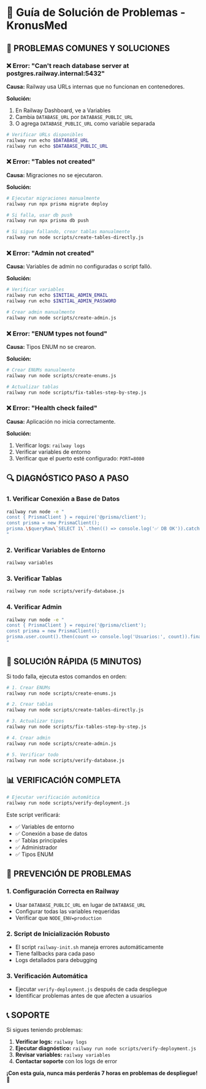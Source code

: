 # 🔧 Guía de Solución de Problemas - KronusMed

## 🚨 PROBLEMAS COMUNES Y SOLUCIONES

### ❌ **Error: "Can't reach database server at postgres.railway.internal:5432"**

**Causa:** Railway usa URLs internas que no funcionan en contenedores.

**Solución:**
1. En Railway Dashboard, ve a Variables
2. Cambia `DATABASE_URL` por `DATABASE_PUBLIC_URL`
3. O agrega `DATABASE_PUBLIC_URL` como variable separada

```bash
# Verificar URLs disponibles
railway run echo $DATABASE_URL
railway run echo $DATABASE_PUBLIC_URL
```

### ❌ **Error: "Tables not created"**

**Causa:** Migraciones no se ejecutaron.

**Solución:**
```bash
# Ejecutar migraciones manualmente
railway run npx prisma migrate deploy

# Si falla, usar db push
railway run npx prisma db push

# Si sigue fallando, crear tablas manualmente
railway run node scripts/create-tables-directly.js
```

### ❌ **Error: "Admin not created"**

**Causa:** Variables de admin no configuradas o script falló.

**Solución:**
```bash
# Verificar variables
railway run echo $INITIAL_ADMIN_EMAIL
railway run echo $INITIAL_ADMIN_PASSWORD

# Crear admin manualmente
railway run node scripts/create-admin.js
```

### ❌ **Error: "ENUM types not found"**

**Causa:** Tipos ENUM no se crearon.

**Solución:**
```bash
# Crear ENUMs manualmente
railway run node scripts/create-enums.js

# Actualizar tablas
railway run node scripts/fix-tables-step-by-step.js
```

### ❌ **Error: "Health check failed"**

**Causa:** Aplicación no inicia correctamente.

**Solución:**
1. Verificar logs: `railway logs`
2. Verificar variables de entorno
3. Verificar que el puerto esté configurado: `PORT=8080`

## 🔍 **DIAGNÓSTICO PASO A PASO**

### 1. **Verificar Conexión a Base de Datos**
```bash
railway run node -e "
const { PrismaClient } = require('@prisma/client');
const prisma = new PrismaClient();
prisma.\$queryRaw\`SELECT 1\`.then(() => console.log('✅ DB OK')).catch(e => console.log('❌ DB Error:', e.message)).finally(() => prisma.\$disconnect());
"
```

### 2. **Verificar Variables de Entorno**
```bash
railway variables
```

### 3. **Verificar Tablas**
```bash
railway run node scripts/verify-database.js
```

### 4. **Verificar Admin**
```bash
railway run node -e "
const { PrismaClient } = require('@prisma/client');
const prisma = new PrismaClient();
prisma.user.count().then(count => console.log('Usuarios:', count)).finally(() => prisma.\$disconnect());
"
```

## 🚀 **SOLUCIÓN RÁPIDA (5 MINUTOS)**

Si todo falla, ejecuta estos comandos en orden:

```bash
# 1. Crear ENUMs
railway run node scripts/create-enums.js

# 2. Crear tablas
railway run node scripts/create-tables-directly.js

# 3. Actualizar tipos
railway run node scripts/fix-tables-step-by-step.js

# 4. Crear admin
railway run node scripts/create-admin.js

# 5. Verificar todo
railway run node scripts/verify-database.js
```

## 📊 **VERIFICACIÓN COMPLETA**

```bash
# Ejecutar verificación automática
railway run node scripts/verify-deployment.js
```

Este script verificará:
- ✅ Variables de entorno
- ✅ Conexión a base de datos
- ✅ Tablas principales
- ✅ Administrador
- ✅ Tipos ENUM

## 🎯 **PREVENCIÓN DE PROBLEMAS**

### 1. **Configuración Correcta en Railway**
- Usar `DATABASE_PUBLIC_URL` en lugar de `DATABASE_URL`
- Configurar todas las variables requeridas
- Verificar que `NODE_ENV=production`

### 2. **Script de Inicialización Robusto**
- El script `railway-init.sh` maneja errores automáticamente
- Tiene fallbacks para cada paso
- Logs detallados para debugging

### 3. **Verificación Automática**
- Ejecutar `verify-deployment.js` después de cada despliegue
- Identificar problemas antes de que afecten a usuarios

## 📞 **SOPORTE**

Si sigues teniendo problemas:

1. **Verificar logs:** `railway logs`
2. **Ejecutar diagnóstico:** `railway run node scripts/verify-deployment.js`
3. **Revisar variables:** `railway variables`
4. **Contactar soporte** con los logs de error

**¡Con esta guía, nunca más perderás 7 horas en problemas de despliegue!** 🎉
